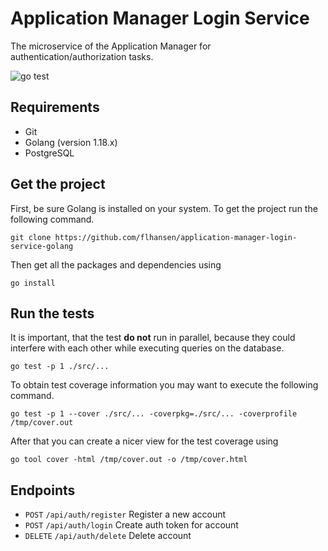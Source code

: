 # Application Manager Login Service
The microservice of the Application Manager for authentication/authorization tasks.

![go test](https://github.com/flhansen/application-manager-login-service-golang/actions/workflows/test.yml/badge.svg)

## Requirements

- Git
- Golang (version 1.18.x)
- PostgreSQL

## Get the project
First, be sure Golang is installed on your system. To get the project run the
following command.

    git clone https://github.com/flhansen/application-manager-login-service-golang

Then get all the packages and dependencies using

    go install

## Run the tests
It is important, that the test **do not** run in parallel, because they could
interfere with each other while executing queries on the database.

    go test -p 1 ./src/...

To obtain test coverage information you may want to execute the following command.

    go test -p 1 --cover ./src/... -coverpkg=./src/... -coverprofile /tmp/cover.out

After that you can create a nicer view for the test coverage using

    go tool cover -html /tmp/cover.out -o /tmp/cover.html

## Endpoints

- `POST` `/api/auth/register` Register a new account
- `POST` `/api/auth/login` Create auth token for account
- `DELETE` `/api/auth/delete` Delete account